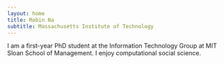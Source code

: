 ```yaml
---
layout: home
title: Robin Na
subtitle: Massachusetts Institute of Technology
---
```


I am a first-year PhD student at the Information Technology Group at MIT Sloan School of Management. I enjoy computational social science.

